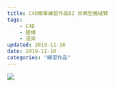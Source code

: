```yaml
---
title: C4D簡單練習作品02 非典型機械臂
tags: 
    - C4D
    - 建模
    - 渲染
updated: 2019-11-16
date: 2019-11-16
categories: "練習作品"
---
```


![](/asset/videos/c4dp02/arm.jpg)
